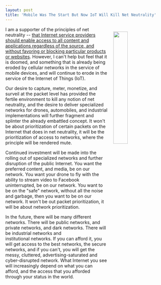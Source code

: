 ```yaml
---
layout: post
title: 'Mobile Was The Start But Now IoT Will Kill Net Neutrality'
---
```

<p><img style="padding: 15px;" src="https://s3.amazonaws.com/kinlane-productions/bw-icons/bw-network-globe.png" alt="" width="30%" align="right" /></p>
<p>I am a supporter of the principles of net neutrality --&nbsp;<a href="https://en.wikipedia.org/wiki/Net_neutrality">that Internet service providers should enable access to all content and applications regardless of the source, and without favoring or blocking particular products or websites</a>. However, I can't help but feel that it is doomed, and something that is already being eroded by cellular networks in the service of mobile&nbsp;devices, and will continue to erode in the service of the Internet of Things (IoT).</p>
<p>Our desire to capture, meter, monetize, and surveil at the packet level has provided the fertile environment to kill any notion of net neutrality, and the desire to deliver specialized networks for drones, automobiles, and industrial implementations will further fragment and splinter the already embattled concept. It won't be about prioritization of certain packets on the Internet that does in net neutrality, it will be the prioritization of access to networks, where the principle will be rendered mute.</p>
<p>Continued investment will be made into the rolling out of specialized networks&nbsp;and further disruption of the public Internet. You want the preferred content, and media, be on our network. You want your drone to fly with the ability to stream video to Facebook uninterrupted, be on our network. You want to be on the "safe" network, without all the noise and garbage, then you want to be on our network. It won't be out packet prioritization, it will be about network prioritization.</p>
<p>In the future, there will be many different networks. There will be public networks, and private networks, and dark networks. There will be industrial networks and institutional&nbsp;networks. If you can afford it, you will get access to the best networks, the secure networks, and if you can't, you will get the messy, cluttered, advertising-saturated and cyber-disrupted network. What Internet you see will increasingly depend on what you can afford, and the access that you afforded through your status in the world.&nbsp;</p>